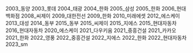 2003_동양
2003_롯데
2004_태광
2004_한화
2005_삼성
2005_한화
2006_현대백화점
2008_씨제이
2009_대한전선
2009_한화
2010_미래에셋
2012_에스케이
2013_대성
2014_동부
2015_동부
2015_씨제이
2015_지에스
2015_현대자동차
2016_현대자동차
2020_에스케이
2021_다우키움
2021_중흥건설
2021_카카오
2021_한화
2022_영풍
2022_중흥건설
2022_지에스
2022_한화
2022_현대자동차
2023_sm
